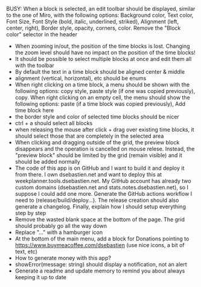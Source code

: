 BUSY:
When a block is selected, an edit toolbar should be displayed, similar to the one of Miro, with the following
  options: Background color, Text color, Font Size, Font Style (bold, italic, underlined, striked), Alignment
  (left, center, right), Border style, opacity, corners, color. Remove the "Block color" selector in the header


- When zooming in/out, the position of the time blocks is lost. Changing the zoom level should have no impact on the position of the time blocks!
- It should be possible to select multiple blocks at once and edit them all with the toolbar
- By default the text in a time block should be aligned center & middle
- alignment (vertical, horizontal), etc should be enums
- When right clicking on a time block, a menu should be shown with the following options: copy style, paste style (if one was copied previously), copy. When right clicking on an empty cell, the menu should show the following options: paste (if a time block was copied previously), Add time block here
- the border style and color of selected time blocks should be nicer
- ctrl + a should select all blocks
- when releasing the mouse after click + drag over existing time blocks, it should select those that are completely in the selected area
- When clicking and dragging outside of the grid, the preview block disappears and the operation is cancelled on mouse relese. Instead, the "preview block" should be limited by the grid (remain visible) and it should be added normally
- The code of this app is on GitHub and I want to build it and deploy it from there. I own dsebastien.net and want to deploy this at weekplanner.tools.dsebastien.net. My GitHub account has already two custom domains (dsebastien.net and stats.notes.dsebastien.net), so I suppose I could add one more. Generate the GitHub actions workflow I need to (release/build/deploy...). The release creation should also generate a changelog. Finally, explain how I should setup everything step by step
- Remove the wasted blank space at the bottom of the page. The grid should probably go all the way down
- Replace "..." with a hamburger icon
- At the bottom of the main menu, add a block for Donations pointing to https://www.buymeacoffee.com/dsebastien (use nice icons, a bit of text, etc)
- How to generate money with this app?
- showError(message: string) should display a notification, not an alert
- Generate a readme and update memory to remind you about always keeping it up to date